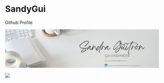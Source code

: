 # SandyGui
Github Profile 

<div id="header" align="center">
  <img decoding="async" src="https://github.com/Sandybell07/Sandybell07/blob/main/Banner%20likendin.png" width="800"/>
</div>

[![](https://img.shields.io/badge/LinkedIn-0077B5?style=for-the-badge&logo=linkedin&logoColor=white)](http://www.linkedin.com/in/sandra-guitron)



